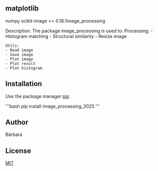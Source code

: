 ## matplotlib

numpy
scikit-image >= 0.16.1image_processing

Description.
The package image_processing is used to:
	Processing:
	- Histogram matching
	- Structural similarity
	- Resize image

    Utils:
	- Read image
	- Save image
	- Plot image
	- Plot result
	- Plot histogram

## Installation

Use the package manager [pip](https://pip.pypa.io/en/stable/)

'''bash
pip install image_processing_2025
'''

## Author

Bárbara

## License

[MIT](https://choosealicense.com/licenses/mit/)

